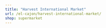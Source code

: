 ```yaml
---
title: "Harvest International Market"
url: /el-cajon/harvest-international-market/
shop: supermarket
---
```

